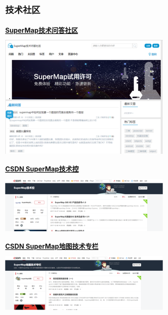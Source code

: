 # 技术社区

## [SuperMap技术问答社区](http://ask.supermap.com/)

![img](../../img/ask.png)

## [CSDN SuperMap技术控](https://blog.csdn.net/supermapsupport)
![img](../../img/jishukong.png)

## [CSDN SuperMap地图技术专栏](https://blog.csdn.net/supermapping)
![img](../../img/mapping.png)